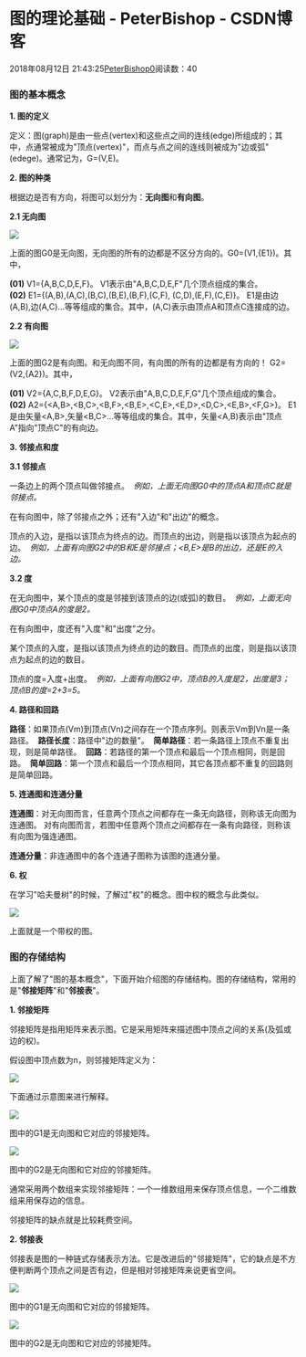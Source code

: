 # 图的理论基础 - PeterBishop - CSDN博客





2018年08月12日 21:43:25[PeterBishop0](https://me.csdn.net/qq_40061421)阅读数：40








### **图的基本概念**

**1. 图的定义**

定义：图(graph)是由一些点(vertex)和这些点之间的连线(edge)所组成的；其中，点通常被成为"顶点(vertex)"，而点与点之间的连线则被成为"边或弧"(edege)。通常记为，G=(V,E)。

**2. 图的种类**

根据边是否有方向，将图可以划分为：**无向图**和**有向图**。

**2.1 无向图**

![](https://github.com/wangkuiwu/datastructs_and_algorithm/blob/master/pictures/graph/basic/01.jpg?raw=true)

上面的图G0是无向图，无向图的所有的边都是不区分方向的。G0=(V1,{E1})。其中，

**(01)** V1={A,B,C,D,E,F}。 V1表示由"A,B,C,D,E,F"几个顶点组成的集合。 
**(02)** E1={(A,B),(A,C),(B,C),(B,E),(B,F),(C,F), (C,D),(E,F),(C,E)}。 E1是由边(A,B),边(A,C)...等等组成的集合。其中，(A,C)表示由顶点A和顶点C连接成的边。

**2.2 有向图**

![](https://github.com/wangkuiwu/datastructs_and_algorithm/blob/master/pictures/graph/basic/02.jpg?raw=true)

上面的图G2是有向图。和无向图不同，有向图的所有的边都是有方向的！ G2=(V2,{A2})。其中，

**(01)** V2={A,C,B,F,D,E,G}。 V2表示由"A,B,C,D,E,F,G"几个顶点组成的集合。 
**(02)** A2={<A,B>,<B,C>,<B,F>,<B,E>,<C,E>,<E,D>,<D,C>,<E,B>,<F,G>}。 E1是由矢量<A,B>,矢量<B,C>...等等组成的集合。其中，矢量<A,B)表示由"顶点A"指向"顶点C"的有向边。

**3. 邻接点和度**

**3.1 邻接点**

一条边上的两个顶点叫做邻接点。 
*例如，上面无向图G0中的顶点A和顶点C就是邻接点。*

在有向图中，除了邻接点之外；还有"入边"和"出边"的概念。 

顶点的入边，是指以该顶点为终点的边。而顶点的出边，则是指以该顶点为起点的边。 
*例如，上面有向图G2中的B和E是邻接点；<B,E>是B的出边，还是E的入边。*

**3.2 度**

在无向图中，某个顶点的度是邻接到该顶点的边(或弧)的数目。 
*例如，上面无向图G0中顶点A的度是2。*

在有向图中，度还有"入度"和"出度"之分。 

某个顶点的入度，是指以该顶点为终点的边的数目。而顶点的出度，则是指以该顶点为起点的边的数目。 

顶点的度=入度+出度。 
*例如，上面有向图G2中，顶点B的入度是2，出度是3；顶点B的度=2+3=5。*

**4. 路径和回路**

**路径**：如果顶点(Vm)到顶点(Vn)之间存在一个顶点序列。则表示Vm到Vn是一条路径。 
**路径长度**：路径中"边的数量"。 
**简单路径**：若一条路径上顶点不重复出现，则是简单路径。 
**回路**：若路径的第一个顶点和最后一个顶点相同，则是回路。 
**简单回路**：第一个顶点和最后一个顶点相同，其它各顶点都不重复的回路则是简单回路。

**5. 连通图和连通分量**

**连通图**：对无向图而言，任意两个顶点之间都存在一条无向路径，则称该无向图为连通图。 对有向图而言，若图中任意两个顶点之间都存在一条有向路径，则称该有向图为强连通图。

**连通分量**：非连通图中的各个连通子图称为该图的连通分量。

**6. 权**

在学习"哈夫曼树"的时候，了解过"权"的概念。图中权的概念与此类似。

![](https://github.com/wangkuiwu/datastructs_and_algorithm/blob/master/pictures/graph/basic/03.jpg?raw=true)

上面就是一个带权的图。



### **图的存储结构**

上面了解了"图的基本概念"，下面开始介绍图的存储结构。图的存储结构，常用的是"**邻接矩阵**"和"**邻接表**"。

**1. 邻接矩阵**

邻接矩阵是指用矩阵来表示图。它是采用矩阵来描述图中顶点之间的关系(及弧或边的权)。 

假设图中顶点数为n，则邻接矩阵定义为：

![](https://github.com/wangkuiwu/datastructs_and_algorithm/blob/master/pictures/graph/basic/04.jpg?raw=true)



下面通过示意图来进行解释。

![](https://github.com/wangkuiwu/datastructs_and_algorithm/blob/master/pictures/graph/basic/05.jpg?raw=true)

图中的G1是无向图和它对应的邻接矩阵。

![](https://github.com/wangkuiwu/datastructs_and_algorithm/blob/master/pictures/graph/basic/06.jpg?raw=true)

图中的G2是无向图和它对应的邻接矩阵。

通常采用两个数组来实现邻接矩阵：一个一维数组用来保存顶点信息，一个二维数组来用保存边的信息。 

邻接矩阵的缺点就是比较耗费空间。

**2. 邻接表**

邻接表是图的一种链式存储表示方法。它是改进后的"邻接矩阵"，它的缺点是不方便判断两个顶点之间是否有边，但是相对邻接矩阵来说更省空间。

![](https://github.com/wangkuiwu/datastructs_and_algorithm/blob/master/pictures/graph/basic/07.jpg?raw=true)

图中的G1是无向图和它对应的邻接矩阵。

![](https://github.com/wangkuiwu/datastructs_and_algorithm/blob/master/pictures/graph/basic/08.jpg?raw=true)

图中的G2是无向图和它对应的邻接矩阵。



